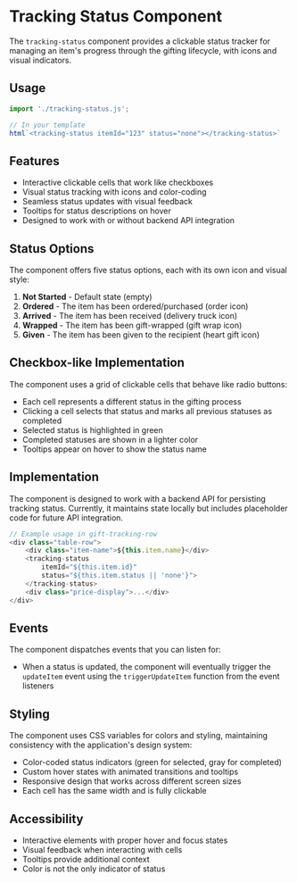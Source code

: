 # Tracking Status Component

The `tracking-status` component provides a clickable status tracker for managing an item's progress through the gifting lifecycle, with icons and visual indicators.

## Usage

```javascript
import './tracking-status.js';

// In your template
html`<tracking-status itemId="123" status="none"></tracking-status>`
```

## Features

- Interactive clickable cells that work like checkboxes
- Visual status tracking with icons and color-coding
- Seamless status updates with visual feedback
- Tooltips for status descriptions on hover
- Designed to work with or without backend API integration

## Status Options

The component offers five status options, each with its own icon and visual style:

1. **Not Started** - Default state (empty)
2. **Ordered** - The item has been ordered/purchased (order icon)
3. **Arrived** - The item has been received (delivery truck icon)
4. **Wrapped** - The item has been gift-wrapped (gift wrap icon)
5. **Given** - The item has been given to the recipient (heart gift icon)

## Checkbox-like Implementation

The component uses a grid of clickable cells that behave like radio buttons:

- Each cell represents a different status in the gifting process
- Clicking a cell selects that status and marks all previous statuses as completed
- Selected status is highlighted in green
- Completed statuses are shown in a lighter color
- Tooltips appear on hover to show the status name

## Implementation

The component is designed to work with a backend API for persisting tracking status. Currently, it maintains state locally but includes placeholder code for future API integration.

```javascript
// Example usage in gift-tracking-row
<div class="table-row">
    <div class="item-name">${this.item.name}</div>
    <tracking-status 
        itemId="${this.item.id}" 
        status="${this.item.status || 'none'}">
    </tracking-status>
    <div class="price-display">...</div>
</div>
```

## Events

The component dispatches events that you can listen for:

- When a status is updated, the component will eventually trigger the `updateItem` event using the `triggerUpdateItem` function from the event listeners

## Styling

The component uses CSS variables for colors and styling, maintaining consistency with the application's design system:

- Color-coded status indicators (green for selected, gray for completed)
- Custom hover states with animated transitions and tooltips
- Responsive design that works across different screen sizes
- Each cell has the same width and is fully clickable

## Accessibility

- Interactive elements with proper hover and focus states
- Visual feedback when interacting with cells
- Tooltips provide additional context
- Color is not the only indicator of status